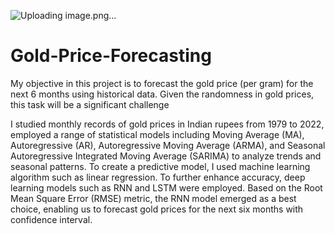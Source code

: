 ![Uploading image.png…]()


# Gold-Price-Forecasting
My objective in this project is to forecast the gold price (per gram) for the next 6 months using historical data. Given the randomness in gold prices, this task will be a significant challenge

 I studied monthly records of gold prices in Indian rupees from 1979 to 2022, employed a range of statistical models including Moving Average (MA), Autoregressive (AR), Autoregressive Moving Average (ARMA), and Seasonal Autoregressive Integrated Moving Average (SARIMA) to analyze trends and seasonal patterns. To create a predictive model, I used machine learning algorithm such as linear regression. To further enhance accuracy, deep learning models such as RNN and LSTM were employed. Based on the Root Mean Square Error (RMSE) metric, the RNN model emerged as a best choice, enabling us to forecast gold prices for the next six months with confidence interval.
